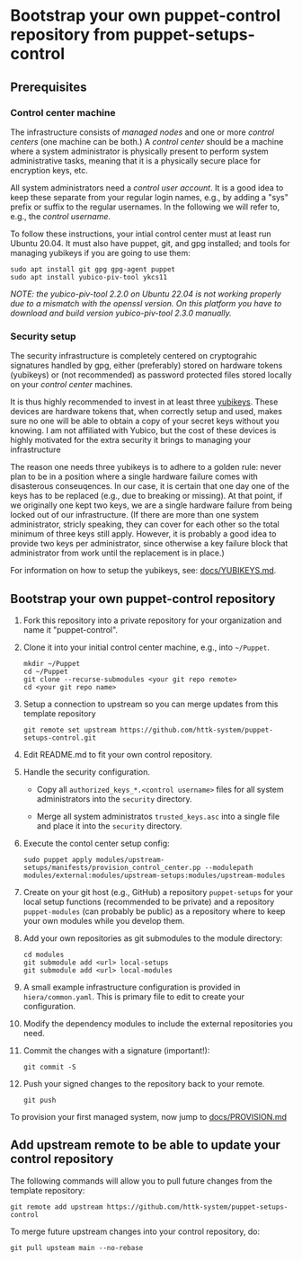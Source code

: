 # Bootstrap your own puppet-control repository from puppet-setups-control

## Prerequisites

### Control center machine

The infrastructure consists of *managed nodes* and one or more *control centers* (one machine can be both.)
A *control center* should be a machine where a system administrator is physically present to perform system administrative tasks, meaning that it is a physically secure place for encryption keys, etc.

All system administrators need a *control user account*.
It is a good idea to keep these separate from your regular login names, e.g., by adding a "sys" prefix or suffix to the regular usernames.
In the following we will refer to, e.g., the *control username*.

To follow these instructions, your intial control center must at least run Ubuntu 20.04.
It must also have puppet, git, and gpg installed; and tools for managing yubikeys if you are going to use them:
```
sudo apt install git gpg gpg-agent puppet
sudo apt install yubico-piv-tool ykcs11
```

*NOTE: the yubico-piv-tool 2.2.0 on Ubuntu 22.04 is not working properly due to a mismatch with the openssl version. On this platform you have to download and build version yubico-piv-tool 2.3.0 manually.*

### Security setup

The security infrastructure is completely centered on cryptograhic signatures handled by gpg, either (preferably) stored on hardware tokens (yubikeys) or (not recommended) as password protected files stored locally on your *control center* machines.

It is thus highly recommended to invest in at least three [yubikeys](https://www.yubico.com/se/store/).
These devices are hardware tokens that, when correctly setup and used, makes sure no one will be able to obtain a copy of your secret keys without you knowing.
I am not affiliated with Yubico, but the cost of these devices is highly motivated for the extra security it brings to managing your infrastructure

The reason one needs three yubikeys is to adhere to a golden rule: never plan to be in a position where a single hardware failure comes with disasterous conseuqences.
In our case, it is certain that one day one of the keys has to be replaced (e.g., due to breaking or missing).
At that point, if we originally one kept two keys, we are a single hardware failure from being locked out of our infrastructure.
(If there are more than one system administrator, stricly speaking, they can cover for each other so the total minimum of three keys still apply. However, it is probably a good idea to provide two keys per administrator, since otherwise a key failure block that administrator from work until the replacement is in place.)

For information on how to setup the yubikeys, see: [docs/YUBIKEYS.md](docs/YUBIKEYS.md).

## Bootstrap your own puppet-control repository

1. Fork this repository into a private repository for your organization and name it "puppet-control".

2. Clone it into your initial control center machine, e.g., into `~/Puppet`.
   ```
   mkdir ~/Puppet
   cd ~/Puppet
   git clone --recurse-submodules <your git repo remote>
   cd <your git repo name>
   ```

3. Setup a connection to upstream so you can merge updates from this template repository
   ```
   git remote set upstream https://github.com/httk-system/puppet-setups-control.git
   ```

4. Edit README.md to fit your own control repository.

5. Handle the security configuration.

   - Copy all `authorized_keys_*.<control username>` files for all system administrators into the `security` directory.

   - Merge all system administratos `trusted_keys.asc` into a single file and place it into the `security` directory.

6. Execute the contol center setup config:
   ```
   sudo puppet apply modules/upstream-setups/manifests/provision_control_center.pp --modulepath modules/external:modules/upstream-setups:modules/upstream-modules
   ```
   
7. Create on your git host (e.g., GitHub) a repository `puppet-setups` for your local setup functions (recommended to be private) and a repository `puppet-modules` (can probably be public) as a repository where to keep your own modules while you develop them.

8. Add your own repositories as git submodules to the module directory:
   ```
   cd modules
   git submodule add <url> local-setups
   git submodule add <url> local-modules
   ```

9. A small example infrastructure configuration is provided in `hiera/common.yaml`.
   This is primary file to edit to create your configuration.

10. Modify the dependency modules to include the external repositories you need.

11. Commit the changes with a signature (important!):
    ```
    git commit -S
    ```

12. Push your signed changes to the repository back to your remote.
    ```
    git push
    ```

To provision your first managed system, now jump to [docs/PROVISION.md](PROVISION.md)

## Add upstream remote to be able to update your control repository

The following commands will allow you to pull future changes from the template repository:
```
git remote add upstream https://github.com/httk-system/puppet-setups-control
```

To merge future upstream changes into your control repository, do:
```
git pull upsteam main --no-rebase
```
